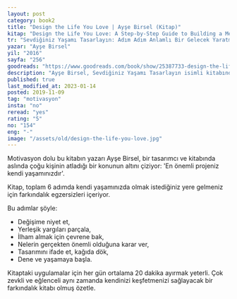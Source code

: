 ```yaml
---
layout: post  
category: book2  
title: "Design the Life You Love | Ayşe Birsel (Kitap)"  
kitap: "Design the Life You Love: A Step-by-Step Guide to Building a Meaningful Future"  
tr: "Sevdiğiniz Yaşamı Tasarlayın: Adım Adım Anlamlı Bir Gelecek Yaratma Rehberi"  
yazar: "Ayşe Birsel"  
yil: "2016"  
sayfa: "256"  
goodreads: "https://www.goodreads.com/book/show/25387733-design-the-life-you-love"
description: "Ayşe Birsel, Sevdiğiniz Yaşamı Tasarlayın isimli kitabında çoğu kişinin atladığı bir konunun altını çiziyor: 'En önemli projeniz kendi yaşamınızdır'."
published: true
last_modified_at: 2023-01-14
posted: 2019-11-09
tag: "motivasyon"
insta: "no"
reread: "yes"
rating: "5"
no: "154"
eng: "-"
image: "/assets/old/design-the-life-you-love.jpg"
---
```


Motivasyon dolu bu kitabın yazarı Ayşe Birsel, bir tasarımcı ve kitabında aslında çoğu kişinin atladığı bir konunun altını çiziyor: 'En önemli projeniz kendi yaşamınızdır'.  
  
Kitap, toplam 6 adımda kendi yaşamınızda olmak istediğiniz yere gelmeniz için farkındalık egzersizleri içeriyor.  
  
Bu adımlar şöyle:  
- Değişime niyet et,  
- Yerleşik yargıları parçala,  
- İlham almak için çevrene bak,  
- Nelerin gerçekten önemli olduğuna karar ver,  
- Tasarımını ifade et, kağıda dök,  
- Dene ve yaşamaya başla.  

Kitaptaki uygulamalar için her gün ortalama 20 dakika ayırmak yeterli. Çok zevkli ve eğlenceli aynı zamanda kendinizi keşfetmenizi sağlayacak bir farkındalık kitabı olmuş özetle.
